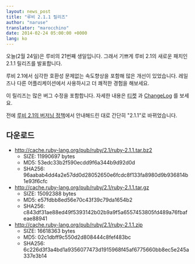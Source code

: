 ```yaml
---
layout: news_post
title: "루비 2.1.1 릴리즈"
author: "naruse"
translator: "marocchino"
date: 2014-02-24 05:00:00 +0000
lang: ko
---
```


오늘(2월 24일)은 루비의 21번째 생일입니다.
그래서 기쁘게 루비 2.1의 새로운 패치인 2.1.1 릴리즈를 발표합니다.

루비 2.1에서 심각한 호환성 문제없는 속도향상을 포함해 많은 개선이 있었습니다.
레일즈나 다른 어플리케이션에서 사용하시고 더 쾌적한 경험을 해보세요.

이 릴리즈는 많은 버그 수정을 포함합니다.
자세한 내용은 [티켓](https://bugs.ruby-lang.org/projects/ruby-21/issues?set_filter=1&amp;status_id=5)
과 [ChangeLog](http://svn.ruby-lang.org/repos/ruby/tags/v2_1_1/ChangeLog) 를 보세요.

전에 [루비 2.1의 버저닝 정책](https://www.ruby-lang.org/ko/news/2013/12/21/semantic-versioning-after-2-1-0/)에서 안내해드린 대로 간단히 "2.1.1"로 바뀌었습니다.

## 다운로드

* <http://cache.ruby-lang.org/pub/ruby/2.1/ruby-2.1.1.tar.bz2>
  * SIZE:   11990697 bytes
  * MD5:    53edc33b2f590ecdd9f6a344b9d92d0d
  * SHA256: 96aabab4dd4a2e57dd0d28052650e6fcdc8f133fa8980d9b936814b1e93f6cfc
* <http://cache.ruby-lang.org/pub/ruby/2.1/ruby-2.1.1.tar.gz>
  * SIZE:   15092388 bytes
  * MD5:    e57fdbb8ed56e70c43f39c79da1654b2
  * SHA256: c843df31ae88ed49f5393142b02b9a9f5a6557453805fd489a76fbafeae88941
* <http://cache.ruby-lang.org/pub/ruby/2.1/ruby-2.1.1.zip>
  * SIZE:   16618363 bytes
  * MD5:    02c1dbff9c550d2d808444c8fef483bc
  * SHA256: 6c226d3f3a4bd1a9356077473d1915968f45af6775660bb8ec5e245a337e3b14
